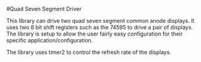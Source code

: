 #Quad Seven Segment Driver

This library can drive two quad seven segment common anode displays. It uses two 8 bit shift registers such as the 74595 to drive a pair of displays. The library is setup to allow the user fairly easy configuration for their specific application/configuration.

The library uses timer2 to control the refresh rate of the displays.